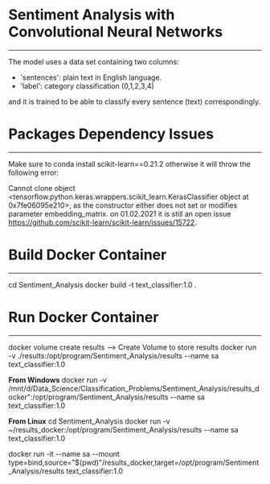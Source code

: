# Sentiment Analysis with Convolutional Neural Networks
------------------------------

The model uses a data set containing two columns: 

- 'sentences': plain text in English language. 
- 'label': category classification (0,1,2,3,4)

and it is trained to be able to classify every sentence (text) correspondingly. 

# Packages Dependency Issues
--------------------------

Make sure to conda install scikit-learn==0.21.2  otherwise it will throw the following error:

Cannot clone object <tensorflow.python.keras.wrappers.scikit_learn.KerasClassifier object at 0x7fe06095e210>, as the constructor either does not set or modifies parameter embedding_matrix. on 01.02.2021 it is still an open issue https://github.com/scikit-learn/scikit-learn/issues/15722. 


# Build Docker Container
--------------------------
cd Sentiment_Analysis
docker build -t text_classifier:1.0 .

# Run Docker Container
-------------------------
docker volume create results --> Create Volume to store results
docker run -v ./results:/opt/program/Sentiment_Analysis/results --name sa text_classifier:1.0

**From Windows**
docker run -v /mnt/d/Data_Science/Classification_Problems/Sentiment_Analysis/results_docker":/opt/program/Sentiment_Analysis/results --name sa text_classifier:1.0

**From Linux**
cd Sentiment_Analysis
docker run -v ~/results_docker:/opt/program/Sentiment_Analysis/results --name sa text_classifier:1.0

docker run -it --name sa --mount type=bind,source="$(pwd)"/results_docker,target=/opt/program/Sentiment_Analysis/results text_classifier:1.0